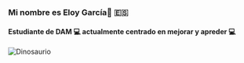 ###  Mi nombre es Eloy García👋	:es:
#### Estudiante de DAM 💻 actualmente **centrado en mejorar y apreder** :computer:
![Dinosaurio](https://www.actualidadgadget.com/wp-content/uploads/2018/02/t-rex.gif)

<!--
**eloygar/eloygar** is a ✨ _special_ ✨ repository because its `README.md` (this file) appears on your GitHub profile.

Here are some ideas to get you started:

- 🔭 I’m currently working on ...
- 🌱 I’m currently learning ...
- 👯 I’m looking to collaborate on ...
- 🤔 I’m looking for help with ...
- 💬 Ask me about ...
- 📫 How to reach me: ...
- 😄 Pronouns: ...
- ⚡ Fun fact: ...
-->
